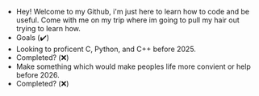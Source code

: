- Hey! Welcome to my Github, i'm just here to learn how to code and be useful. Come with me on my trip where im going to pull my hair out trying to learn how.
- Goals (✔️)
- Looking to proficent C, Python, and C++ before 2025.
- Completed? (❌)
- Make something which would make peoples life more convient or help before 2026.
- Completed? (❌)
